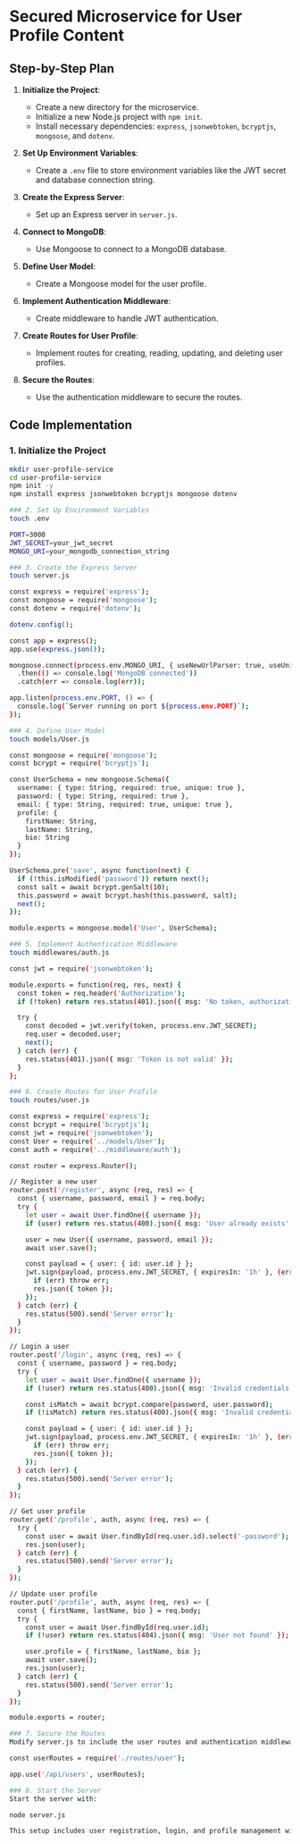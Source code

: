 # Secured Microservice for User Profile Content

## Step-by-Step Plan

1. **Initialize the Project**:
   - Create a new directory for the microservice.
   - Initialize a new Node.js project with `npm init`.
   - Install necessary dependencies: `express`, `jsonwebtoken`, `bcryptjs`, `mongoose`, and `dotenv`.

2. **Set Up Environment Variables**:
   - Create a `.env` file to store environment variables like the JWT secret and database connection string.

3. **Create the Express Server**:
   - Set up an Express server in `server.js`.

4. **Connect to MongoDB**:
   - Use Mongoose to connect to a MongoDB database.

5. **Define User Model**:
   - Create a Mongoose model for the user profile.

6. **Implement Authentication Middleware**:
   - Create middleware to handle JWT authentication.

7. **Create Routes for User Profile**:
   - Implement routes for creating, reading, updating, and deleting user profiles.

8. **Secure the Routes**:
   - Use the authentication middleware to secure the routes.

## Code Implementation

### 1. Initialize the Project
```sh
mkdir user-profile-service
cd user-profile-service
npm init -y
npm install express jsonwebtoken bcryptjs mongoose dotenv

### 2. Set Up Environment Variables
touch .env

PORT=3000
JWT_SECRET=your_jwt_secret
MONGO_URI=your_mongodb_connection_string

### 3. Create the Express Server
touch server.js

const express = require('express');
const mongoose = require('mongoose');
const dotenv = require('dotenv');

dotenv.config();

const app = express();
app.use(express.json());

mongoose.connect(process.env.MONGO_URI, { useNewUrlParser: true, useUnifiedTopology: true })
  .then(() => console.log('MongoDB connected'))
  .catch(err => console.log(err));

app.listen(process.env.PORT, () => {
  console.log(`Server running on port ${process.env.PORT}`);
});

### 4. Define User Model
touch models/User.js

const mongoose = require('mongoose');
const bcrypt = require('bcryptjs');

const UserSchema = new mongoose.Schema({
  username: { type: String, required: true, unique: true },
  password: { type: String, required: true },
  email: { type: String, required: true, unique: true },
  profile: {
    firstName: String,
    lastName: String,
    bio: String
  }
});

UserSchema.pre('save', async function(next) {
  if (!this.isModified('password')) return next();
  const salt = await bcrypt.genSalt(10);
  this.password = await bcrypt.hash(this.password, salt);
  next();
});

module.exports = mongoose.model('User', UserSchema);

### 5. Implement Authentication Middleware
touch middlewares/auth.js

const jwt = require('jsonwebtoken');

module.exports = function(req, res, next) {
  const token = req.header('Authorization');
  if (!token) return res.status(401).json({ msg: 'No token, authorization denied' });

  try {
    const decoded = jwt.verify(token, process.env.JWT_SECRET);
    req.user = decoded.user;
    next();
  } catch (err) {
    res.status(401).json({ msg: 'Token is not valid' });
  }
};

### 6. Create Routes for User Profile
touch routes/user.js

const express = require('express');
const bcrypt = require('bcryptjs');
const jwt = require('jsonwebtoken');
const User = require('../models/User');
const auth = require('../middleware/auth');

const router = express.Router();

// Register a new user
router.post('/register', async (req, res) => {
  const { username, password, email } = req.body;
  try {
    let user = await User.findOne({ username });
    if (user) return res.status(400).json({ msg: 'User already exists' });

    user = new User({ username, password, email });
    await user.save();

    const payload = { user: { id: user.id } };
    jwt.sign(payload, process.env.JWT_SECRET, { expiresIn: '1h' }, (err, token) => {
      if (err) throw err;
      res.json({ token });
    });
  } catch (err) {
    res.status(500).send('Server error');
  }
});

// Login a user
router.post('/login', async (req, res) => {
  const { username, password } = req.body;
  try {
    let user = await User.findOne({ username });
    if (!user) return res.status(400).json({ msg: 'Invalid credentials' });

    const isMatch = await bcrypt.compare(password, user.password);
    if (!isMatch) return res.status(400).json({ msg: 'Invalid credentials' });

    const payload = { user: { id: user.id } };
    jwt.sign(payload, process.env.JWT_SECRET, { expiresIn: '1h' }, (err, token) => {
      if (err) throw err;
      res.json({ token });
    });
  } catch (err) {
    res.status(500).send('Server error');
  }
});

// Get user profile
router.get('/profile', auth, async (req, res) => {
  try {
    const user = await User.findById(req.user.id).select('-password');
    res.json(user);
  } catch (err) {
    res.status(500).send('Server error');
  }
});

// Update user profile
router.put('/profile', auth, async (req, res) => {
  const { firstName, lastName, bio } = req.body;
  try {
    const user = await User.findById(req.user.id);
    if (!user) return res.status(404).json({ msg: 'User not found' });

    user.profile = { firstName, lastName, bio };
    await user.save();
    res.json(user);
  } catch (err) {
    res.status(500).send('Server error');
  }
});

module.exports = router;

### 7. Secure the Routes
Modify server.js to include the user routes and authentication middleware.

const userRoutes = require('./routes/user');

app.use('/api/users', userRoutes);

### 8. Start the Server
Start the server with:

node server.js

This setup includes user registration, login, and profile management with JWT-based authentication.

